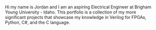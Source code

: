 Hi my name is Jordan and I am an aspiring Electrical Engineer at Brigham Young University - Idaho.
This portfolio is a collection of my more significant projects that showcase my knowledge in Verilog for FPGAs,
Python, C#, and the C language. 
